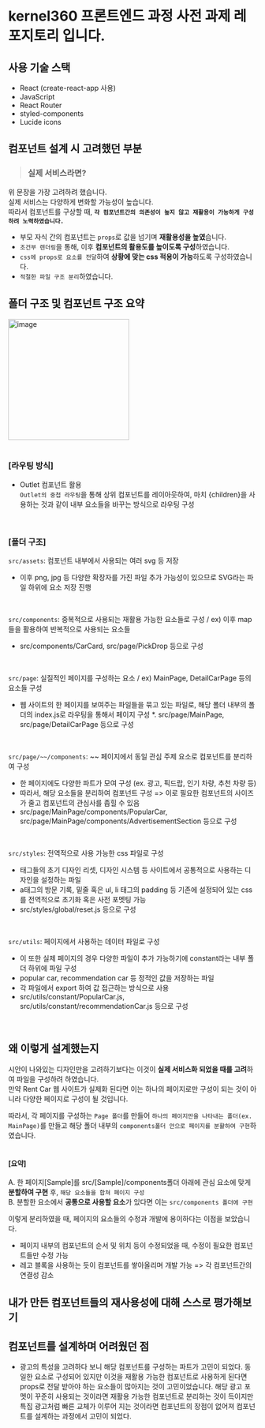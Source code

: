 
# **kernel360 프론트엔드 과정 사전 과제 레포지토리 입니다.**

## 사용 기술 스택
- React (create-react-app 사용)
- JavaScript 
- React Router
- styled-components
- Lucide icons

## 컴포넌트 설계 시 고려했던 부분 
 >  ### 실제 서비스라면?

  위 문장을 가장 고려하려 했습니다.      
  실제 서비스는 다양하게 변화할 가능성이 높습니다.      
  따라서 컴포넌트를 구상할 때, **`각 컴포넌트간의 의존성이 높지 않고 재활용이 가능하게 구성하려 노력하였습니다.`**

  * 부모 자식 간의 컴포넌트는 `props`로 값을 넘기며 **재활용성을 높였**습니다.
  * `조건부 렌더링`을 통해, 이후 **컴포넌트의 활용도를 높이도록 구성**하였습니다.
  * `css에 props로 요소를 전달`하여 **상황에 맞는 css 적용이 가능**하도록 구성하였습니다.
  * `적절한 파일 구조 분리`하였습니다.



## 폴더 구조 및 컴포넌트 구조 요약
<img width="245" alt="image" src="https://github.com/user-attachments/assets/71f9f7dd-6f06-4754-8c5f-be544a57ae68">
<br/><br/>

### [라우팅 방식] 
* Outlet 컴포넌트 활용     
  `Outlet의 중첩 라우팅`을 통해 상위 컴포넌트를 레이아웃하여, 마치 {children}을 사용하는 것과 같이 내부 요소들을 바꾸는 방식으로 라우팅 구성


<br/>
  

### [폴더 구조]
`src/assets`: 컴포넌트 내부에서 사용되는 여러 svg 등 저장
  * 이후 png, jpg 등 다양한 확장자를 가진 파일 추가 가능성이 있으므로 SVG라는 파일 하위에 요소 저장 진행



<br/>

`src/components`: 중복적으로 사용되는 재활용 가능한 요소들로 구성 / ex) 이후 map들을 활용하여 반복적으로 사용되는 요소들
  * src/components/CarCard, src/page/PickDrop 등으로 구성


<br/>

`src/page`: 실질적인 페이지를 구성하는 요소 / ex) MainPage, DetailCarPage 등의 요소들 구성
  * 웹 사이트의 한 페이지를 보여주는 파일들을 묶고 있는 파일로, 해당 폴더 내부의 폴더의 index.js로 라우팅을 통해서 페이지 구성
  *. src/page/MainPage, src/page/DetailCarPage 등으로 구성


<br/>

`src/page/~~/components`: ~~ 페이지에서 동일 관심 주제 요소로 컴포넌트를 분리하여 구성
  * 한 페이지에도 다양한 파트가 모여 구성 (ex. 광고, 픽드랍, 인기 차량, 추천 차량 등)
  * 따라서, 해당 요소들을 분리하여 컴포넌트 구성 => 이로 필요한 컴포넌트의 사이즈가 줄고 컴포넌트의 관심사를 좁힐 수 있음
  * src/page/MainPage/components/PopularCar, src/page/MainPage/components/AdvertisementSection 등으로 구성



<br/>

`src/styles`: 전역적으로 사용 가능한 css 파일로 구성 
  * 태그들의 초기 디자인 리셋, 디자인 시스템 등 사이트에서 공통적으로 사용하는 디자인을 설정하는 파일
  * a태그의 방문 기록, 밑줄 혹은 ul, li 태그의 padding 등 기존에 설정되어 있는 css를 전역적으로 초기화 혹은 사전 포멧팅 가능
  * src/styles/global/reset.js 등으로 구성

<br/>

`src/utils`: 페이지에서 사용하는 데이터 파일로 구성
  * 이 또한 실제 페이지의 경우 다양한 파일이 추가 가능하기에 constant라는 내부 폴더 하위에 파일 구성
  * popular car, recommendation car 등 정적인 값을 저장하는 파일
  * 각 파일에서 export 하여 값 접근하는 방식으로 사용
  * src/utils/constant/PopularCar.js, src/utils/constant/recommendationCar.js 등으로 구성

<br/>



## 왜 이렇게 설계했는지

시안이 나와있는 디자인만을 고려하기보다는 이것이 **실제 서비스화 되었을 때를 고려**하여 파일을 구성하려 하였습니다.     
만약 Rent Car 웹 사이트가 실제화 된다면 이는 하나의 페이지로만 구성이 되는 것이 아니라 다양한 페이지로 구성이 될 것입니다.      

따라서, 각 페이지를 구성하는 `Page 폴더`를 만들어 `하나의 페이지만을 나타내는 폴더(ex. MainPage)`를 만들고 해당 폴더 내부의 `components폴더 안으로 페이지를 분활하여 구현`하였습니다.     
<br/>    

#### [요약]
A. 한 페이지[Sample]를 src/[Sample]/components폴더 아래에 관심 요소에 맞게 **분할하여 구현** 후, `해당 요소들을 합쳐 페이지 구성`          
B. 분할한 요소에서 **공통으로 사용할 요소**가 있다면 이는 `src/components 폴더에 구현`       

이렇게 분리하였을 때, 페이지의 요소들의 수정과 개발에 용이하다는 이점을 보았습니다.      
* 페이지 내부의 컴포넌트의 순서 및 위치 등이 수정되었을 때, 수정이 필요한 컴포넌트들만 수정 가능
* 레고 블록을 사용하는 듯이 컴포넌트를 쌓아올리며 개발 가능 => 각 컴포넌트간의 연결성 감소

## 내가 만든 컴포넌트들의 재사용성에 대해 스스로 평가해보기

## 컴포넌트를 설계하며 어려웠던 점
* 광고의 특성을 고려하다 보니 해당 컴포넌트를 구성하는 파트가 고민이 되었다.
  동일한 요소로 구성되어 있지만 이것을 재활용 가능한 컴포넌트로 사용하게 된다면 props로 전달 받아야 하는 요소들이 많아지는 것이 고민이었습니다.
  해당 광고 포멧이 꾸준히 사용되는 것이라면 재활용 가능한 컴포넌트로 분리하는 것이 득이지만 특집 광고처럼 빠른 교체가 이루어 지는 것이라면 컴포넌트의 장점이 없어져 컴포넌트를 설계하는 과정에서 고민이 되었다.

